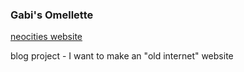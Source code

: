 ### Gabi's Omellette

[neocities website](https://gabi-omellette.neocities.org/)

blog project - I want to make an "old internet" website
